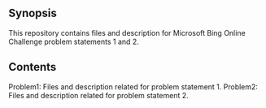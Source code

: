 ## Synopsis

This repository contains files and description for Microsoft Bing Online Challenge problem statements 1 and 2.

## Contents 

Problem1: Files and description related for problem statement 1.
Problem2: Files and description related for problem statement 2.
